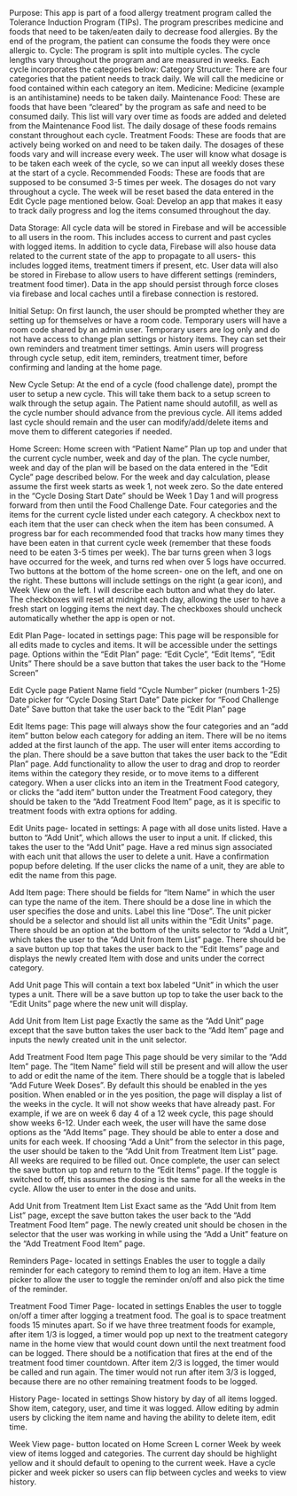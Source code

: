 Purpose: This app is part of a food allergy treatment program called the Tolerance Induction Program (TIPs). The program prescribes medicine and foods that need to be taken/eaten daily to decrease food allergies. By the end of the program, the patient can consume the foods they were once allergic to. 
Cycle: The program is split into multiple cycles. The cycle lengths vary throughout the program and are measured in weeks. Each cycle incorporates the categories below:
Category Structure: There are four categories that the patient needs to track daily. We will call the medicine or food contained within each category an item.
Medicine: Medicine (example is an antihistamine) needs to be taken daily.
Maintenance Food: These are foods that have been “cleared” by the program as safe and need to be consumed daily. This list will vary over time as foods are added and deleted from the Maintenance Food list. The daily dosage of these foods remains constant throughout each cycle. 
Treatment Foods: These are foods that are actively being worked on and need to be taken daily. The dosages of these foods vary and will increase every week. The user will know what dosage is to be taken each week of the cycle, so we can input all weekly doses these at the start of a cycle. 
Recommended Foods: These are foods that are supposed to be consumed 3-5 times per week. The dosages do not vary throughout a cycle. The week will be reset based the data entered in the Edit Cycle page mentioned below. 
Goal: Develop an app that makes it easy to track daily progress and log the items consumed throughout the day.

Data Storage: All cycle data will be stored in Firebase and will be accessible to all users in the room. This includes access to current and past cycles with logged items. In addition to cycle data, Firebase will also house data related to the current state of the app to propagate to all users- this includes logged items, treatment timers if present, etc. User data will also be stored in Firebase to allow users to have different settings (reminders, treatment food timer). Data in the app should persist through force closes via firebase and local caches until a firebase connection is restored. 

Initial Setup: On first launch, the user should be prompted whether they are setting up for themselves or have a room code. Temporary users will have a room code shared by an admin user. Temporary users are log only and do not have access to change plan settings or history items. They can set their own reminders and treatment timer settings. Amin users will progress through cycle setup, edit item, reminders, treatment timer, before confirming and landing at the home page. 

New Cycle Setup: At the end of a cycle (food challenge date), prompt the user to setup a new cycle. This will take them back to a setup screen to walk through the setup again. The Patient name should autofill, as well as the cycle number should advance from the previous cycle. All items added last cycle should remain and the user can modify/add/delete items and move them to different categories if needed. 

Home Screen:
Home screen with “Patient Name” Plan up top and under that the current cycle number, week and day of the plan. The cycle number, week and day of the plan will be based on the data entered in the “Edit Cycle” page described below. For the week and day calculation, please assume the first week starts as week 1, not week zero. So the date entered in the “Cycle Dosing Start Date” should be Week 1 Day 1 and will progress forward from then until the Food Challenge Date.
Four categories and the items for the current cycle listed under each category.
A checkbox next to each item that the user can check when the item has been consumed.
A progress bar for each recommended food that tracks how many times they have been eaten in that current cycle week (remember that these foods need to be eaten 3-5 times per week). The bar turns green when 3 logs have occurred for the week, and turns red when over 5 logs have occurred.
Two buttons at the bottom of the home screen- one on the left, and one on the right. These buttons will include settings on the right (a gear icon), and Week View on the left. I will describe each button and what they do later. 
The checkboxes will reset at midnight each day, allowing the user to have a fresh start on logging items the next day. The checkboxes should uncheck automatically whether the app is open or not. 

Edit Plan Page- located in settings page: This page will be responsible for all edits made to cycles and items. It will be accessible under the settings page.
Options within the “Edit Plan” page: “Edit Cycle”, “Edit Items”, “Edit Units”
There should be a save button that takes the user back to the “Home Screen”

Edit Cycle page
Patient Name field
“Cycle Number” picker (numbers 1-25)
Date picker for “Cycle Dosing Start Date”
Date picker for “Food Challenge Date”
Save button that take the user back to the “Edit Plan” page

Edit Items page:
This page will always show the four categories and an “add item” button below each category for adding an item. There will be no items added at the first launch of the app. The user will enter items according to the plan.
There should be a save button that takes the user back to the “Edit Plan” page.
Add functionality to allow the user to drag and drop to reorder items within the category they reside, or to move items to a different category. 
When a user clicks into an item in the Treatment Food category, or clicks the “add item” button under the Treatment Food category, they should be taken to the “Add Treatment Food Item” page, as it is specific to treatment foods with extra options for adding.

Edit Units page- located in settings:
A page with all dose units listed. 
Have a button to “Add Unit”, which allows the user to input a unit. If clicked, this takes the user to the “Add Unit” page.
Have a red minus sign associated with each unit that allows the user to delete a unit. Have a confirmation popup before deleting. 
If the user clicks the name of a unit, they are able to edit the name from this page.

Add Item page:
There should be fields for “Item Name” in which the user can type the name of the item.
There should be a dose line in which the user specifies the dose and units. Label this line “Dose”.
The unit picker should be a selector and should list all units within the “Edit Units” page. 
There should be an option at the bottom of the units selector to “Add a Unit”, which takes the user to the “Add Unit from Item List” page.
There should be a save button up top that takes the user back to the “Edit Items” page and displays the newly created Item with dose and units under the correct category. 

Add Unit page
This will contain a text box labeled “Unit” in which the user types a unit. There will be a save button up top to take the user back to the “Edit Units” page where the new unit will display.

Add Unit from Item List page
Exactly the same as the “Add Unit” page except that the save button takes the user back to the “Add Item” page and inputs the newly created unit in the unit selector. 

Add Treatment Food Item page
This page should be very similar to the “Add Item” page. 
The “Item Name” field will still be present and will allow the user to add or edit the name of the item.
There should be a toggle that is labeled “Add Future Week Doses”. By default this should be enabled in the yes position. 
When enabled or in the yes position, the page will display a list of the weeks in the cycle. It will not show weeks that have already past. For example, if we are on week 6 day 4 of a 12 week cycle, this page should show weeks 6-12. 
Under each week, the user will have the same dose options as the “Add Items” page. They should be able to enter a dose and units for each week. If choosing “Add a Unit” from the selector in this page, the user should be taken to the “Add Unit from Treatment Item List” page. 
All weeks are required to be filled out. Once complete, the user can select the save button up top and return to the “Edit Items” page.
If the toggle is switched to off, this assumes the dosing is the same for all the weeks in the cycle. Allow the user to enter in the dose and units. 

Add Unit from Treatment Item List
Exact same as the “Add Unit from Item List” page, except the save button takes the user back to the “Add Treatment Food Item” page. The newly created unit should be chosen in the selector that the user was working in while using the “Add a Unit” feature on the “Add Treatment Food Item” page.  

Reminders Page- located in settings
Enables the user to toggle a daily reminder for each category to remind them to log an item. Have a time picker to allow the user to toggle the reminder on/off and also pick the time of the reminder. 

Treatment Food Timer Page- located in settings
Enables the user to toggle on/off a timer after logging a treatment food. The goal is to space treatment foods 15 minutes apart. So if we have three treatment foods for example, after item 1/3 is logged, a timer would pop up next to the treatment category name in the home view that would count down until the next treatment food can be logged. There should be a notification that fires at the end of the treatment food timer countdown. After item 2/3 is logged, the timer would be called and run again. The timer would not run after item 3/3 is logged, because there are no other remaining treatment foods to be logged. 

History Page- located in settings
Show history by day of all items logged. Show item, category, user, and time it was logged. Allow editing by admin users by clicking the item name and having the ability to delete item, edit time. 

Week View page- button located on Home Screen L corner
Week by week view of items logged and categories. The current day should be highlight yellow and it should default to opening to the current week. 
Have a cycle picker and week picker so users can flip between cycles and weeks to view history.
